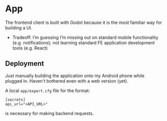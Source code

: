# App 

The frontend client is built with Godot because it is the most familiar way for building a UI.
  - Tradeoff: I’m guessing I’m missing out on standard mobile functionality (e.g. notifications); not learning standard FE application development tools (e.g. React)

## Deployment
Just manually building the application onto my Android phone while plugged in. Haven't bothered even with a web version (yet). 

A local `app/export.cfg` file for the format:
```
[secrets]
api_url="<API_URL>"
```
is necessary for making backend requests.